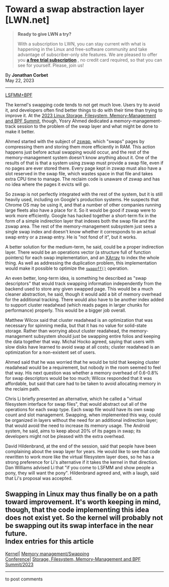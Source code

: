 # Toward a swap abstraction layer [LWN.net]

> **Ready to give LWN a try?**
> 
> With a subscription to LWN, you can stay current with what is happening in the Linux and free-software community and take advantage of subscriber-only site features. We are pleased to offer you **[a free trial subscription](https://lwn.net/Promo/nst-trial/claim)** , no credit card required, so that you can see for yourself. Please, join us! 

By **Jonathan Corbet**  
May 22, 2023 

* * *

[LSFMM+BPF](/Articles/lsfmmbpf2023)

The kernel's swapping code tends to not get much love. Users try to avoid it, and developers often find better things to do with their time than trying to improve it. At the [2023 Linux Storage, Filesystem, Memory-Management and BPF Summit](/Articles/lsfmmbpf2023), though, Yosry Ahmed dedicated a memory-management-track session to the problem of the swap layer and what might be done to make it better. 

Ahmed started with the subject of [zswap](https://www.kernel.org/doc/html/latest/admin-guide/mm/zswap.html), which "swaps" pages by compressing them and storing them more efficiently in RAM. This action happens just before actual swapping would occur, and the rest of the memory-management system doesn't know anything about it. One of the results of that is that a system using zswap must provide a swap file, even if no pages are ever stored there. Every page kept in zswap must also have a slot reserved in the swap file, which wastes space in that file and takes extra CPU time to manage. The reclaim code is unaware of zswap and has no idea where the pages it evicts will go. 

So zswap is not perfectly integrated with the rest of the system, but it is still heavily used, including on Google's production systems. He suspects that Chrome OS may be using it, and that a number of other companies running large fleets also have a place for it. So it would be good if zswap were to work more efficiently. Google has hacked together a short-term fix in the form of a simple indirection layer that indexes both the swap file and the zswap area. The rest of the memory-management subsystem just sees a single swap index and doesn't know whether it corresponds to an actual swap entry or a zswap entry. He is "not fond of it", but it works. 

A better solution for the medium-term, he said, could be a proper indirection layer. There would be an operations vector (a structure full of function pointers) for each swap implementation, and an [XArray](https://www.kernel.org/doc/html/latest/core-api/xarray.html) to index the whole thing. As well as addressing the duplication problem, this implementation would make it possible to optimize the [`swapoff()`](https://man7.org/linux/man-pages/man2/swapon.2.html) operation. 

An even better, long-term idea, is something he described as "swap descriptors" that would track swapping information independently from the backend used to store any given swapped page. This would be a much cleaner abstraction, he said, though it would add a bit of memory overhead for the additional tracking. There would also have to be another index added to support cluster readahead (which reads pages in larger chunks for performance) properly. This would be a bigger job overall. 

Matthew Wilcox said that cluster readahead is an optimization that was necessary for spinning media, but that it has no value for solid-state storage. Rather than worrying about cluster readahead, the memory-management subsystem should just be swapping entire folios and keeping the data together that way. Michal Hocko agreed, saying that users with slow disks have learned to avoid swap at all costs; cluster readahead is an optimization for a non-existent set of users. 

Ahmed said that he was worried that he would be told that keeping cluster readahead would be a requirement, but nobody in the room seemed to feel that way. His next question was whether a memory overhead of 0.6-0.8% for swap descriptors would be too much; Wilcox responded that it was affordable, but said that care had to be taken to avoid allocating memory in the reclaim path. 

Chris Li briefly presented an alternative, which he called a "virtual filesystem interface for swap files", that would abstract out all of the operations for each swap type. Each swap file would have its own swap count and slot management. Swapping, when implemented this way, could be organized in layers without the need for an additional indirection layer; that would avoid the need to increase its memory usage. The Android system, he said, aims to keep about 20% of its pages in swap; its developers might not be pleased with the extra overhead. 

David Hildenbrand, at the end of the session, said that people have been complaining about the swap layer for years. He would like to see that code rewritten to work more like the virtual filesystem layer does, so he has a strong preference for Li's alternative if it takes the kernel in that direction. Dan Williams advised Li that "if you come to LSFMM and show people a pony, they will want the pony". Hildenbrand agreed and, with a laugh, said that Li's proposal was accepted. 

Swapping in Linux may thus finally be on a path toward improvement. It's worth keeping in mind, though, that the code implementing this idea does not exist yet. So the kernel will probably not be swapping out its swap interface in the near future.  
Index entries for this article  
---  
[Kernel](/Kernel/Index)| [Memory management/Swapping](/Kernel/Index#Memory_management-Swapping)  
[Conference](/Archives/ConferenceIndex/)| [Storage, Filesystem, Memory-Management and BPF Summit/2023](/Archives/ConferenceIndex/#Storage_Filesystem_Memory-Management_and_BPF_Summit-2023)  
  


* * *

to post comments 
